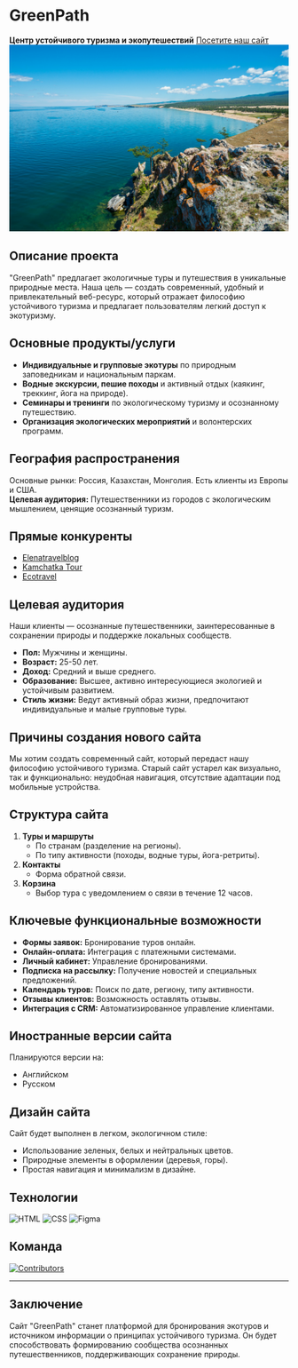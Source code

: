 # GreenPath
**Центр устойчивого туризма и экопутешествий**
[Посетите наш сайт](https://koradraw.github.io/-GreenPath-/)
![Природа](assets/images/baikal.jpg)

## Описание проекта
"GreenPath" предлагает экологичные туры и путешествия в уникальные природные места. Наша цель — создать современный, удобный и привлекательный веб-ресурс, который отражает философию устойчивого туризма и предлагает пользователям легкий доступ к экотуризму.

## Основные продукты/услуги
- **Индивидуальные и групповые экотуры** по природным заповедникам и национальным паркам.
- **Водные экскурсии, пешие походы** и активный отдых (каякинг, треккинг, йога на природе).
- **Семинары и тренинги** по экологическому туризму и осознанному путешествию.
- **Организация экологических мероприятий** и волонтерских программ.

## География распространения
Основные рынки: Россия, Казахстан, Монголия. Есть клиенты из Европы и США.  
**Целевая аудитория:** Путешественники из городов с экологическим мышлением, ценящие осознанный туризм.

## Прямые конкуренты
- [Elenatravelblog](https://elenatravelblog.com/eco-travel)
- [Kamchatka Tour](https://kamchatka-tour.com/kamchatka/travel/eco.php)
- [Ecotravel](https://www.ecotravel.ru/)

## Целевая аудитория
Наши клиенты — осознанные путешественники, заинтересованные в сохранении природы и поддержке локальных сообществ.
- **Пол:** Мужчины и женщины.
- **Возраст:** 25-50 лет.
- **Доход:** Средний и выше среднего.
- **Образование:** Высшее, активно интересующиеся экологией и устойчивым развитием.
- **Стиль жизни:** Ведут активный образ жизни, предпочитают индивидуальные и малые групповые туры.

## Причины создания нового сайта
Мы хотим создать современный сайт, который передаст нашу философию устойчивого туризма. Старый сайт устарел как визуально, так и функционально: неудобная навигация, отсутствие адаптации под мобильные устройства.

## Структура сайта
1. **Туры и маршруты**
   - По странам (разделение на регионы).
   - По типу активности (походы, водные туры, йога-ретриты).
2. **Контакты**
   - Форма обратной связи.
3. **Корзина**
   - Выбор тура с уведомлением о связи в течение 12 часов.

## Ключевые функциональные возможности
- **Формы заявок:** Бронирование туров онлайн.
- **Онлайн-оплата:** Интеграция с платежными системами.
- **Личный кабинет:** Управление бронированиями.
- **Подписка на рассылку:** Получение новостей и специальных предложений.
- **Календарь туров:** Поиск по дате, региону, типу активности.
- **Отзывы клиентов:** Возможность оставлять отзывы.
- **Интеграция с CRM:** Автоматизированное управление клиентами.

## Иностранные версии сайта
Планируются версии на:
- Английском
- Русском

## Дизайн сайта
Сайт будет выполнен в легком, экологичном стиле:
- Использование зеленых, белых и нейтральных цветов.
- Природные элементы в оформлении (деревья, горы).
- Простая навигация и минимализм в дизайне.


## Технологии
![HTML](https://img.icons8.com/color/48/000000/html-5.png) 
![CSS](https://img.icons8.com/color/48/000000/css3.png) 
![Figma](https://img.icons8.com/color/48/000000/figma.png)

## Команда

[![Contributors](https://contrib.rocks/image?repo=NatashaKold/Project2_SecondGroup_Frontend94)](https://github.com/NatashaKold/Project2_SecondGroup_Frontend94/graphs/contributors)

---

## Заключение
Сайт "GreenPath" станет платформой для бронирования экотуров и источником информации о принципах устойчивого туризма. Он будет способствовать формированию сообщества осознанных путешественников, поддерживающих сохранение природы.
